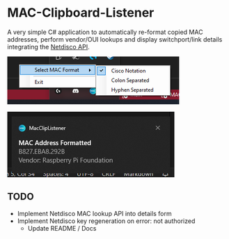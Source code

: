 # MAC-Clipboard-Listener

A very simple C# application to automatically re-format copied MAC addresses, perform vendor/OUI lookups and display switchport/link details integrating the [Netdisco API](https://netdisco.org/).

![Format Options](docs/img_context.png)

![Notification](docs/img_notification.png)

## TODO

- Implement Netdisco MAC lookup API into details form
- Implement Netdisco key regeneration on error: not authorized
  - Update README / Docs

